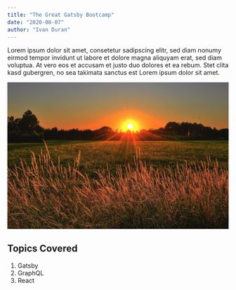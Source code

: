 ```yaml
---
title: "The Great Gatsby Bootcamp"
date: "2020-08-07"
author: "Ivan Duran"
---
```


Lorem ipsum dolor sit amet, consetetur sadipscing elitr, sed diam nonumy eirmod tempor invidunt ut labore et dolore magna aliquyam erat, sed diam voluptua. At vero eos et accusam et justo duo dolores et ea rebum. Stet clita kasd gubergren, no sea takimata sanctus est Lorem ipsum dolor sit amet.

![Grass](grasspic.jpg)

## Topics Covered

1. Gatsby
2. GraphQL
3. React
